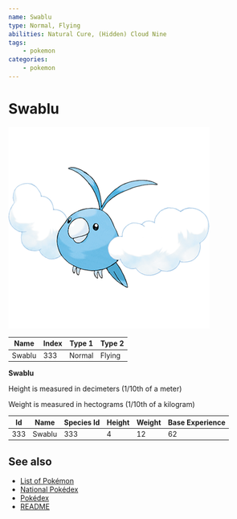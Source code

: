 ```yaml
---
name: Swablu
type: Normal, Flying
abilities: Natural Cure, (Hidden) Cloud Nine
tags:
    - pokemon
categories:
    - pokemon
---
```


# Swablu


![Swablu](images/333.png)

| **Name** | **Index** | **Type 1** | **Type 2** |
|----|----|----|----|
| Swablu | 333 | Normal | Flying  |

**Swablu** 


Height is measured in decimeters (1/10th of a meter)

Weight is measured in hectograms (1/10th of a kilogram)

| **Id** | **Name** | **Species Id** | **Height** | **Weight** | **Base Experience** |
|--------|----------|----------------|------------|------------|---------------------|
| 333 | Swablu | 333 | 4 | 12 | 62 |


## See also

- [List of Pokémon](../pokemon.md)
- [National Pokédex](../national_pokedex.md)
- [Pokédex](../pokedex.md)
- [README](../README.md)
